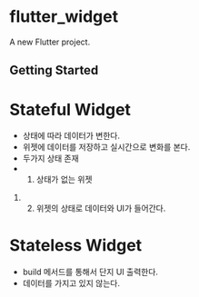 # flutter_widget

A new Flutter project.

## Getting Started

# Stateful Widget
- 상태에 따라 데이터가 변한다.
- 위젯에 데이터를 저장하고 실시간으로 변화를 본다.
- 두가지 상태 존재
- 1. 상태가 없는 위젯
1. 2. 위젯의 상태로 데이터와 UI가 들어간다.

# Stateless Widget
 - build 메서드를 통해서 단지 UI 출력한다.
 - 데이터를 가지고 있지 않는다.
